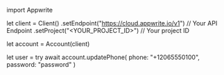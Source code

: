 import Appwrite

let client = Client()
    .setEndpoint("https://cloud.appwrite.io/v1") // Your API Endpoint
    .setProject("&lt;YOUR_PROJECT_ID&gt;") // Your project ID

let account = Account(client)

let user = try await account.updatePhone(
    phone: "+12065550100",
    password: "password"
)

